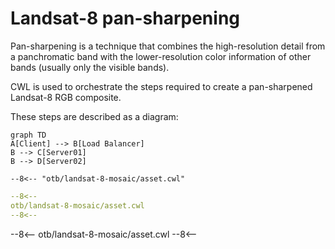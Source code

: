 # Landsat-8 pan-sharpening

Pan-sharpening is a technique that combines the high-resolution detail from a panchromatic band with the lower-resolution color information of other bands (usually only the visible bands).

CWL is used to orchestrate the steps required to create a pan-sharpened Landsat-8 RGB composite.

These steps are described as a diagram:

```mermaid
graph TD
A[Client] --> B[Load Balancer]
B --> C[Server01]
B --> D[Server02]
```

```
--8<-- "otb/landsat-8-mosaic/asset.cwl"
```

```yaml
--8<--
otb/landsat-8-mosaic/asset.cwl
--8<--
```

--8<--
otb/landsat-8-mosaic/asset.cwl
--8<--
